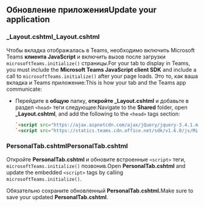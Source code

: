 ## <a name="update-your-application"></a><span data-ttu-id="06ce0-101">Обновление приложения</span><span class="sxs-lookup"><span data-stu-id="06ce0-101">Update your application</span></span>

### <a name="_layoutcshtml"></a><span data-ttu-id="06ce0-102">_Layout.cshtml</span><span class="sxs-lookup"><span data-stu-id="06ce0-102">_Layout.cshtml</span></span>

<span data-ttu-id="06ce0-103">Чтобы вкладка отображалась в Teams, необходимо включить Microsoft Teams **клиента JavaScript** и включить вызов после загрузки `microsoftTeams.initialize()` страницы.</span><span class="sxs-lookup"><span data-stu-id="06ce0-103">For your tab to display in Teams, you must include the **Microsoft Teams JavaScript client SDK** and include a call to `microsoftTeams.initialize()` after your page loads.</span></span> <span data-ttu-id="06ce0-104">Это то, как ваша вкладка и Teams приложение:</span><span class="sxs-lookup"><span data-stu-id="06ce0-104">This is how your tab and the Teams app communicate:</span></span>

- <span data-ttu-id="06ce0-105">Перейдите в **общую** папку, **откройте _Layout.cshtml** и добавьте в раздел `<head>` теги следующее:</span><span class="sxs-lookup"><span data-stu-id="06ce0-105">Navigate to the **Shared** folder, open **_Layout.cshtml**, and add the following to the `<head>` tags section:</span></span>

    ```html
    `<script src="https://ajax.aspnetcdn.com/ajax/jQuery/jquery-3.4.1.min.js"></script>`
    `<script src="https://statics.teams.cdn.office.net/sdk/v1.6.0/js/MicrosoftTeams.min.js"></script>`
    ```

### <a name="personaltabcshtml"></a><span data-ttu-id="06ce0-106">PersonalTab.cshtml</span><span class="sxs-lookup"><span data-stu-id="06ce0-106">PersonalTab.cshtml</span></span>

<span data-ttu-id="06ce0-107">Откройте **PersonalTab.cshtml** и обновите встроенные `<script>` теги, `microsoftTeams.initialize()` позвонив.</span><span class="sxs-lookup"><span data-stu-id="06ce0-107">Open **PersonalTab.cshtml** and update the embedded `<script>` tags by calling `microsoftTeams.initialize()`.</span></span>

<span data-ttu-id="06ce0-108">Обязательно сохраните обновленный **PersonalTab.cshtml.**</span><span class="sxs-lookup"><span data-stu-id="06ce0-108">Make sure to save your updated **PersonalTab.cshtml**.</span></span>